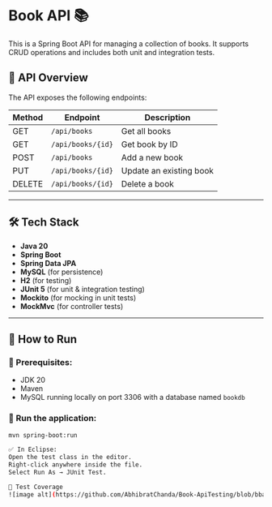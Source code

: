 # Book API 📚

This is a Spring Boot API for managing a collection of books. It supports CRUD operations and includes both unit and integration tests.

## 🔌 API Overview

The API exposes the following endpoints:

| Method | Endpoint           | Description               |
|--------|--------------------|---------------------------|
| GET    | `/api/books`       | Get all books             |
| GET    | `/api/books/{id}`  | Get book by ID            |
| POST   | `/api/books`       | Add a new book            |
| PUT    | `/api/books/{id}`  | Update an existing book   |
| DELETE | `/api/books/{id}`  | Delete a book             |

---

## 🛠 Tech Stack

- **Java 20**
- **Spring Boot**
- **Spring Data JPA**
- **MySQL** (for persistence)
- **H2** (for testing)
- **JUnit 5** (for unit & integration testing)
- **Mockito** (for mocking in unit tests)
- **MockMvc** (for controller tests)

---

## 🚀 How to Run

### 🧱 Prerequisites:
- JDK 20
- Maven
- MySQL running locally on port 3306 with a database named `bookdb`

### 🏃 Run the application:
```bash
mvn spring-boot:run

✅ In Eclipse:
Open the test class in the editor.
Right-click anywhere inside the file.
Select Run As → JUnit Test.

📸 Test Coverage
![image alt](https://github.com/AbhibratChanda/Book-ApiTesting/blob/bba50f3ac6c6a668a743ea24943bf7b75f699ef6/Screenshot%202025-06-24%20042527.png?raw=true)
